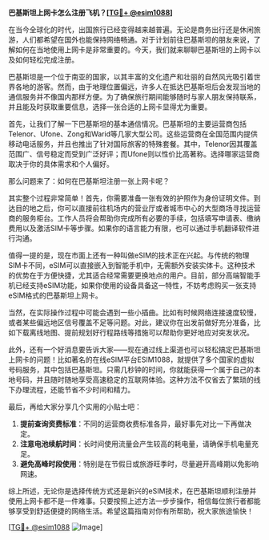 **巴基斯坦上网卡怎么注册飞机？[[TG💪+ @esim1088](https://t.me/s/esim1088)]**

在当今全球化的时代，出国旅行已经变得越来越普遍。无论是商务出行还是休闲旅游，人们都希望在国外也能保持网络畅通。对于计划前往巴基斯坦的朋友来说，了解如何在当地使用上网卡是非常重要的。今天，我们就来聊聊巴基斯坦的上网卡以及如何轻松完成注册。

巴基斯坦是一个位于南亚的国家，以其丰富的文化遗产和壮丽的自然风光吸引着世界各地的游客。然而，由于地理位置偏远，许多人在抵达巴基斯坦后会发现当地的通信服务并不像国内那样方便。为了确保旅行期间能够随时与家人朋友保持联系，并且能及时获取重要信息，选择一张合适的上网卡显得尤为重要。

首先，让我们了解一下巴基斯坦的基本通信情况。巴基斯坦的主要运营商包括Telenor、Ufone、Zong和Warid等几家大型公司。这些运营商在全国范围内提供移动电话服务，并且也推出了针对国际旅客的特殊套餐。其中，Telenor因其覆盖范围广、信号稳定而受到广泛好评；而Ufone则以性价比高著称。选择哪家运营商取决于你的具体需求和个人偏好。

那么问题来了：如何在巴基斯坦注册一张上网卡呢？

其实整个过程非常简单！首先，你需要准备一张有效的护照作为身份证明文件。到达目的地之后，你可以直接前往机场内的营业厅或者城市中心的大型商场寻找运营商的服务柜台。工作人员将会帮助你完成所有必要的手续，包括填写申请表、缴纳费用以及激活SIM卡等步骤。如果你的语言能力有限，也可以通过手机翻译软件进行沟通。

值得一提的是，现在市面上还有一种叫做eSIM的技术正在兴起。与传统的物理SIM卡不同，eSIM可以直接嵌入到智能手机中，无需额外安装实体卡。这种技术的优势在于方便快捷，尤其适合经常需要更换地点的用户。目前，部分高端智能手机已经支持eSIM功能，如果你使用的设备具备这一特性，不妨考虑购买一张支持eSIM格式的巴基斯坦上网卡。

当然，在实际操作过程中可能会遇到一些小插曲。比如有时候网络连接速度较慢，或者某些偏远地区信号覆盖不足等问题。对此，建议你在出发前做好充分准备，比如下载离线地图、提前规划好行程路线等措施可以帮助你更好地应对突发状况。

此外，还有一个好消息要告诉大家——现在通过线上渠道也可以轻松搞定巴基斯坦上网卡的问题！比如著名的在线eSIM平台ESIM1088，就提供了多个国家的虚拟号码服务，其中包括巴基斯坦。只需几秒钟的时间，你就能获得一个属于自己的本地号码，并且随时随地享受高速稳定的互联网体验。这种方法不仅省去了繁琐的线下办理流程，还能节省不少时间和精力。

最后，再给大家分享几个实用的小贴士吧：

1. **提前查询资费标准**：不同的运营商收费标准各异，最好事先对比一下再做决定。
2. **注意电池续航时间**：长时间使用流量会产生较高的耗电量，请确保手机电量充足。
3. **避免高峰时段使用**：特别是在节假日或旅游旺季时，尽量避开高峰期以免影响网速。

综上所述，无论你是选择传统方式还是新兴的eSIM技术，在巴基斯坦顺利注册并使用上网卡都不是一件难事。只要按照上述方法一步步操作，相信每位旅行者都能够享受到舒适便捷的网络生活。希望这篇指南对你有所帮助，祝大家旅途愉快！

[[TG💪+ @esim1088](https://t.me/s/esim1088) ![Image](https://i.postimg.cc/4NQfJmqS/Snipaste-2025-05-13-00-14-12.png)]